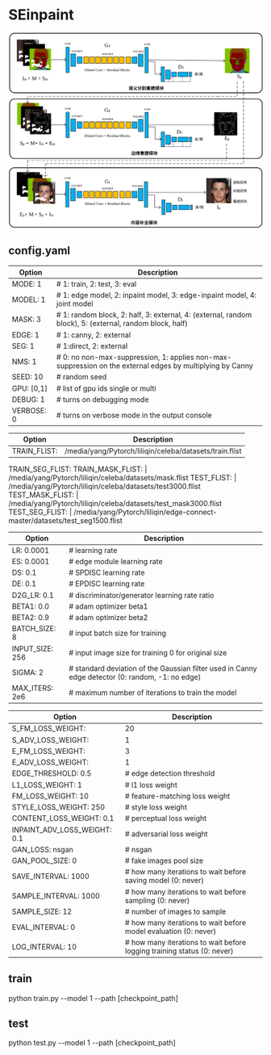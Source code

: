 # SEinpaint

![Alt text](https://github.com/wdgith/se_inpainting/blob/master/module.svg)

## config.yaml
Option          | Description
----------------| -----------
MODE: 1         |   # 1: train, 2: test, 3: eval
MODEL: 1        |   # 1: edge model, 2: inpaint model, 3: edge-inpaint model, 4: joint model
MASK: 3         |   # 1: random block, 2: half, 3: external, 4: (external, random block), 5: (external, random block, half)
EDGE: 1         |   # 1: canny, 2: external
SEG: 1          |   # 1:direct, 2: external
NMS: 1          |   # 0: no non-max-suppression, 1: applies non-max-suppression on the external edges by multiplying by Canny
SEED: 10        |   # random seed
GPU: [0,1]      |   # list of gpu ids  single or multi
DEBUG: 1        |   # turns on debugging mode
VERBOSE: 0      |   # turns on verbose mode in the output console

Option          | Description
----------------| -----------
TRAIN_FLIST:                    |       /media/yang/Pytorch/liliqin/celeba/datasets/train.flist
TRAIN_SEG_FLIST: 
TRAIN_MASK_FLIST:               |       /media/yang/Pytorch/liliqin/celeba/datasets/mask.flist
TEST_FLIST:                     |       /media/yang/Pytorch/liliqin/celeba/datasets/test3000.flist
TEST_MASK_FLIST:                |       /media/yang/Pytorch/liliqin/celeba/datasets/test_mask3000.flist
TEST_SEG_FLIST:                 |       /media/yang/Pytorch/liliqin/edge-connect-master/datasets/test_seg1500.flist

Option                | Description
----------------------|------------
LR: 0.0001            |        # learning rate
ES: 0.0001            |        # edge module learning rate
DS: 0.1               |        # SPDISC  learning rate
DE: 0.1               |       # EPDISC  learning rate
D2G_LR: 0.1           |       # discriminator/generator learning rate ratio
BETA1: 0.0            |       # adam optimizer beta1
BETA2: 0.9            |       # adam optimizer beta2
BATCH_SIZE: 8         |      # input batch size for training
INPUT_SIZE: 256       |       # input image size for training 0 for original size
SIGMA: 2              |       # standard deviation of the Gaussian filter used in Canny edge detector (0: random, -1: no edge)
MAX_ITERS: 2e6        |       # maximum number of iterations to train the model

Option                       | Description
-----------------------------|------------
S_FM_LOSS_WEIGHT:            |  20
S_ADV_LOSS_WEIGHT:           |  1
E_FM_LOSS_WEIGHT:            |  3
E_ADV_LOSS_WEIGHT:           |  1
EDGE_THRESHOLD: 0.5          |    # edge detection threshold
L1_LOSS_WEIGHT: 1            |    # l1 loss weight
FM_LOSS_WEIGHT: 10           |    # feature-matching loss weight
STYLE_LOSS_WEIGHT: 250       |    # style loss weight
CONTENT_LOSS_WEIGHT: 0.1     |    # perceptual loss weight
INPAINT_ADV_LOSS_WEIGHT: 0.1 |    # adversarial loss weight
GAN_LOSS: nsgan              |     # nsgan | lsgan | hinge
GAN_POOL_SIZE: 0             |     # fake images pool size
SAVE_INTERVAL: 1000          |     # how many iterations to wait before saving model (0: never)
SAMPLE_INTERVAL: 1000        |     # how many iterations to wait before sampling (0: never)
SAMPLE_SIZE: 12              |     # number of images to sample
EVAL_INTERVAL: 0             |     # how many iterations to wait before model evaluation (0: never)
LOG_INTERVAL: 10             |     # how many iterations to wait before logging training status (0: never)

## train 
python train.py --model 1  --path [checkpoint_path]  
   
## test
python test.py --model 1 --path [checkpoint_path]
